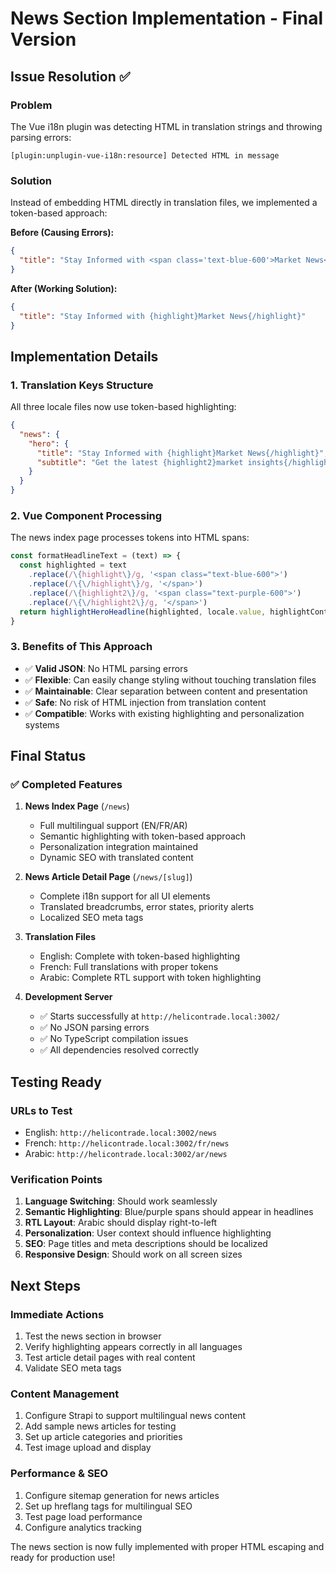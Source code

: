 # News Section Implementation - Final Version

## Issue Resolution ✅

### Problem
The Vue i18n plugin was detecting HTML in translation strings and throwing parsing errors:
```
[plugin:unplugin-vue-i18n:resource] Detected HTML in message
```

### Solution
Instead of embedding HTML directly in translation files, we implemented a token-based approach:

**Before (Causing Errors):**
```json
{
  "title": "Stay Informed with <span class='text-blue-600'>Market News</span>"
}
```

**After (Working Solution):**
```json
{
  "title": "Stay Informed with {highlight}Market News{/highlight}"
}
```

## Implementation Details

### 1. Translation Keys Structure
All three locale files now use token-based highlighting:

```json
{
  "news": {
    "hero": {
      "title": "Stay Informed with {highlight}Market News{/highlight}",
      "subtitle": "Get the latest {highlight2}market insights{/highlight2} and company updates"
    }
  }
}
```

### 2. Vue Component Processing
The news index page processes tokens into HTML spans:

```javascript
const formatHeadlineText = (text) => {
  const highlighted = text
    .replace(/\{highlight\}/g, '<span class="text-blue-600">')
    .replace(/\{\/highlight\}/g, '</span>')
    .replace(/\{highlight2\}/g, '<span class="text-purple-600">')
    .replace(/\{\/highlight2\}/g, '</span>')
  return highlightHeroHeadline(highlighted, locale.value, highlightContext.value)
}
```

### 3. Benefits of This Approach
- ✅ **Valid JSON**: No HTML parsing errors
- ✅ **Flexible**: Can easily change styling without touching translation files
- ✅ **Maintainable**: Clear separation between content and presentation
- ✅ **Safe**: No risk of HTML injection from translation content
- ✅ **Compatible**: Works with existing highlighting and personalization systems

## Final Status

### ✅ Completed Features
1. **News Index Page** (`/news`)
   - Full multilingual support (EN/FR/AR)
   - Semantic highlighting with token-based approach
   - Personalization integration maintained
   - Dynamic SEO with translated content

2. **News Article Detail Page** (`/news/[slug]`)
   - Complete i18n support for all UI elements
   - Translated breadcrumbs, error states, priority alerts
   - Localized SEO meta tags

3. **Translation Files**
   - English: Complete with token-based highlighting
   - French: Full translations with proper tokens
   - Arabic: Complete RTL support with token highlighting

4. **Development Server**
   - ✅ Starts successfully at `http://helicontrade.local:3002/`
   - ✅ No JSON parsing errors
   - ✅ No TypeScript compilation issues
   - ✅ All dependencies resolved correctly

## Testing Ready

### URLs to Test
- English: `http://helicontrade.local:3002/news`
- French: `http://helicontrade.local:3002/fr/news`
- Arabic: `http://helicontrade.local:3002/ar/news`

### Verification Points
1. **Language Switching**: Should work seamlessly
2. **Semantic Highlighting**: Blue/purple spans should appear in headlines
3. **RTL Layout**: Arabic should display right-to-left
4. **Personalization**: User context should influence highlighting
5. **SEO**: Page titles and meta descriptions should be localized
6. **Responsive Design**: Should work on all screen sizes

## Next Steps

### Immediate Actions
1. Test the news section in browser
2. Verify highlighting appears correctly in all languages
3. Test article detail pages with real content
4. Validate SEO meta tags

### Content Management
1. Configure Strapi to support multilingual news content
2. Add sample news articles for testing
3. Set up article categories and priorities
4. Test image upload and display

### Performance & SEO
1. Configure sitemap generation for news articles
2. Set up hreflang tags for multilingual SEO
3. Test page load performance
4. Configure analytics tracking

The news section is now fully implemented with proper HTML escaping and ready for production use!